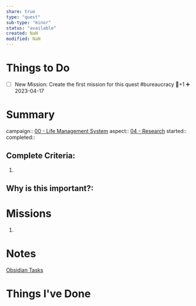 ```yaml
---
share: true
type: "quest"
sub-type: "minor"
status: "available"
created: NaN 
modified: NaN
---
```

 
 
# Things to Do
- [ ] New Mission: Create the first mission for this quest #bureaucracy 🥄+1 ➕ 2023-04-17 
# Summary
campaign:: [00 - Life Management System](./00%20-%20Life%20Management%20System.md)
aspect:: [04 - Research](./04%20-%20Research.md)
started:: 
completed::
## Complete Criteria:
1. 

## Why is this important?:

# Missions
1.

# Notes
[Obsidian Tasks](./Obsidian%20Tasks.md)
# Things I've Done